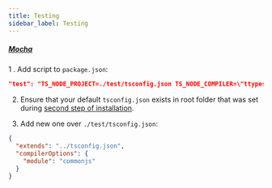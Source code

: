```yaml
---
title: Testing
sidebar_label: Testing
---
```


##### [Mocha][mocha]

1 . Add script to `package.json`:

```json
"test": "TS_NODE_PROJECT=./test/tsconfig.json TS_NODE_COMPILER=\"ttypescript\" ./node_modules/.bin/mocha --require ts-node/register --watch-extensions ts --opts ./mocha.opts --project ./test/tsconfig.json",
```

2. Ensure that your default `tsconfig.json` exists in root folder that was set during [second step of installation][installation].

3. Add new one over `./test/tsconfig.json`:

```json
{
  "extends": "../tsconfig.json",
  "compilerOptions": {
    "module": "commonjs"
  }
}
```

[mocha]: https://mochajs.org/
[installation]: 01-getting-started.md
